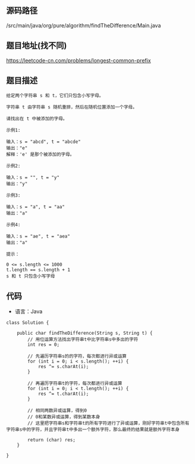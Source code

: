 ## 源码路径

/src/main/java/org/pure/algorithm/findTheDifference/Main.java

## 题目地址(找不同)

https://leetcode-cn.com/problems/longest-common-prefix

## 题目描述

```
给定两个字符串 s 和 t，它们只包含小写字母。

字符串 t 由字符串 s 随机重排，然后在随机位置添加一个字母。

请找出在 t 中被添加的字母。

示例1:

输入：s = "abcd", t = "abcde"
输出："e"
解释：'e' 是那个被添加的字母。

示例2:

输入：s = "", t = "y"
输出："y"

示例3:

输入：s = "a", t = "aa"
输出："a"

示例4:

输入：s = "ae", t = "aea"
输出："a"

提示：

0 <= s.length <= 1000
t.length == s.length + 1
s 和 t 只包含小写字母
```

## 代码

- 语言：Java

```
class Solution {

    public char findTheDifference(String s, String t) {
        // 用位运算方法找出字符串t中比字符串s中多出的字符
        int res = 0;

        // 先遍历字符串s的的字符，每次都进行异或运算
        for (int i = 0; i < s.length(); ++i) {
            res ^= s.charAt(i);
        }

        // 再遍历字符串t的字符，每次都进行异或运算
        for (int i = 0; i < t.length(); ++i) {
            res ^= t.charAt(i);
        }

        // 相同两数异或运算，得到0
        // 0和某数异或运算，得到某数本身
        // 这里把字符串s和字符串t的所有字符进行了异或运算，刚好字符串t中包含所有字符串s中的字符，并且字符串t中多出一个额外字符，那么最终的结果就是额外字符本身
        
        return (char) res;
    }

}
```
